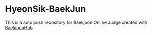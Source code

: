 # HyeonSik-BaekJun
This is a auto push repository for Baekjoon Online Judge created with [BaekjoonHub](https://github.com/BaekjoonHub/BaekjoonHub).
